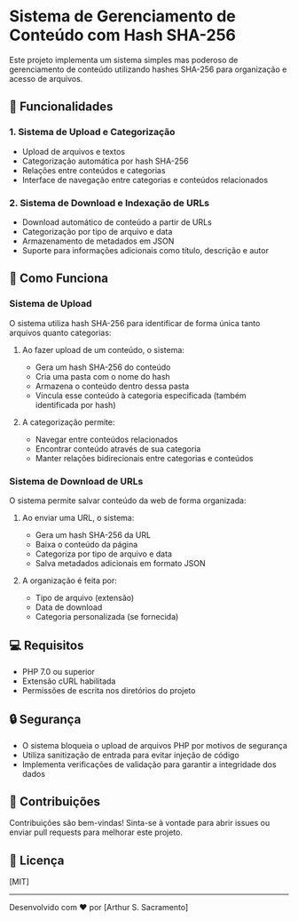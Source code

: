 # Sistema de Gerenciamento de Conteúdo com Hash SHA-256

Este projeto implementa um sistema simples mas poderoso de gerenciamento de conteúdo utilizando hashes SHA-256 para organização e acesso de arquivos.

## 🚀 Funcionalidades

### 1. Sistema de Upload e Categorização
- Upload de arquivos e textos
- Categorização automática por hash SHA-256
- Relações entre conteúdos e categorias
- Interface de navegação entre categorias e conteúdos relacionados

### 2. Sistema de Download e Indexação de URLs
- Download automático de conteúdo a partir de URLs
- Categorização por tipo de arquivo e data
- Armazenamento de metadados em JSON
- Suporte para informações adicionais como título, descrição e autor

## 🔧 Como Funciona

### Sistema de Upload
O sistema utiliza hash SHA-256 para identificar de forma única tanto arquivos quanto categorias:

1. Ao fazer upload de um conteúdo, o sistema:
   - Gera um hash SHA-256 do conteúdo
   - Cria uma pasta com o nome do hash
   - Armazena o conteúdo dentro dessa pasta
   - Vincula esse conteúdo à categoria especificada (também identificada por hash)

2. A categorização permite:
   - Navegar entre conteúdos relacionados
   - Encontrar conteúdo através de sua categoria
   - Manter relações bidirecionais entre categorias e conteúdos

### Sistema de Download de URLs
O sistema permite salvar conteúdo da web de forma organizada:

1. Ao enviar uma URL, o sistema:
   - Gera um hash SHA-256 da URL
   - Baixa o conteúdo da página
   - Categoriza por tipo de arquivo e data
   - Salva metadados adicionais em formato JSON

2. A organização é feita por:
   - Tipo de arquivo (extensão)
   - Data de download
   - Categoria personalizada (se fornecida)

## 💻 Requisitos

- PHP 7.0 ou superior
- Extensão cURL habilitada
- Permissões de escrita nos diretórios do projeto

## 🔒 Segurança

- O sistema bloqueia o upload de arquivos PHP por motivos de segurança
- Utiliza sanitização de entrada para evitar injeção de código
- Implementa verificações de validação para garantir a integridade dos dados

## 🤝 Contribuições

Contribuições são bem-vindas! Sinta-se à vontade para abrir issues ou enviar pull requests para melhorar este projeto.

## 📝 Licença

[MIT]

---

Desenvolvido com ❤️ por [Arthur S. Sacramento]
